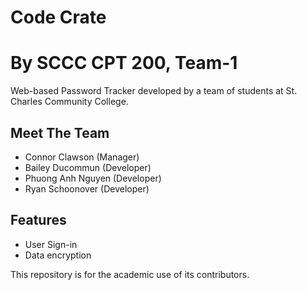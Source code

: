# Code Crate
# By SCCC CPT 200, Team-1
Web-based Password Tracker developed by a team of students at St. Charles Community College. 

## Meet The Team
- Connor Clawson (Manager)
- Bailey Ducommun (Developer)
- Phuong Anh Nguyen (Developer)
- Ryan Schoonover (Developer)

## Features
- User Sign-in
- Data encryption

This repository is for the academic use of its contributors.
